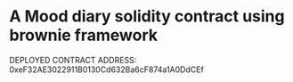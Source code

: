 # A Mood diary solidity contract using brownie framework


DEPLOYED CONTRACT ADDRESS: 0xeF32AE3022911B0130Cd632Ba6cF874a1A0DdCEf
